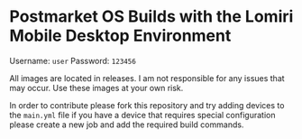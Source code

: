 # Postmarket OS Builds with the Lomiri Mobile Desktop Environment
Username: `user`
Password: `123456`

All images are located in releases. I am not responsible for any issues that may occur. Use these images at your own risk.

In order to contribute please fork this repository and try adding devices to the `main.yml` file if you have a device that requires special configuration please create a new job and add the required build commands.
